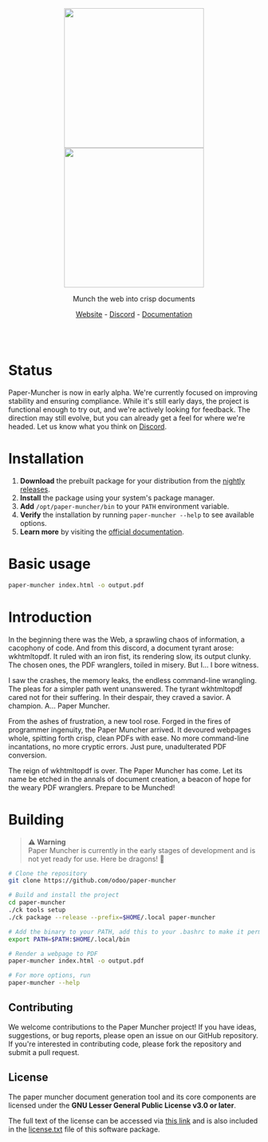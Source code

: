 <br/>
<br/>

<p align="center">
<img src="doc/assets/logo-light.png#gh-light-mode-only" width="280" />
<img src="doc/assets/logo-dark.png#gh-dark-mode-only" width="280" />
</p>
<p align="center">
    Munch the web into crisp documents
</p>
<p align="center">
<a href="https://odoo.github.io/paper-muncher/">Website</a> -
<a href="https://discord.gg/4GC9nQnAvY">Discord</a> -
<a href="https://odoo.github.io/paper-muncher/usage.html">Documentation</a>
</p>

<br/>
<br/>

# Status

Paper-Muncher is now in early alpha. We're currently focused on improving stability and ensuring compliance. While it's still early days, the project is functional enough to try out, and we're actively looking for feedback. The direction may still evolve, but you can already get a feel for where we're headed. Let us know what you think on [Discord](https://discord.gg/4GC9nQnAvY).

# Installation

1. **Download** the prebuilt package for your distribution from the [nightly releases](https://github.com/odoo/paper-muncher/releases/tag/nightly).
2. **Install** the package using your system's package manager.
3. **Add** `/opt/paper-muncher/bin` to your `PATH` environment variable.
4. **Verify** the installation by running `paper-muncher --help` to see available options.
5. **Learn more** by visiting the [official documentation](https://odoo.github.io/paper-muncher/usage.html).

# Basic usage

```bash
paper-muncher index.html -o output.pdf
```

# Introduction

In the beginning there was the Web, a sprawling chaos of information, a cacophony of code. And from this discord, a document tyrant arose: wkhtmltopdf. It ruled with an iron fist, its rendering slow, its output clunky. The chosen ones, the PDF wranglers, toiled in misery. But I… I bore witness.

I saw the crashes, the memory leaks, the endless command-line wrangling. The pleas for a simpler path went unanswered. The tyrant wkhtmltopdf cared not for their suffering. In their despair, they craved a savior. A champion. A… Paper Muncher.

From the ashes of frustration, a new tool rose. Forged in the fires of programmer ingenuity, the Paper Muncher arrived. It devoured webpages whole, spitting forth crisp, clean PDFs with ease. No more command-line incantations, no more cryptic errors. Just pure, unadulterated PDF conversion.

The reign of wkhtmltopdf is over. The Paper Muncher has come. Let its name be etched in the annals of document creation, a beacon of hope for the weary PDF wranglers.  Prepare to be Munched!

# Building

> **⚠ Warning**<br> Paper Muncher is currently in the early stages of development and is not yet ready for use. Here be dragons! 🐉

```sh
# Clone the repository
git clone https://github.com/odoo/paper-muncher

# Build and install the project
cd paper-muncher
./ck tools setup
./ck package --release --prefix=$HOME/.local paper-muncher

# Add the binary to your PATH, add this to your .bashrc to make it permanent
export PATH=$PATH:$HOME/.local/bin

# Render a webpage to PDF
paper-muncher index.html -o output.pdf

# For more options, run
paper-muncher --help
```

## Contributing

We welcome contributions to the Paper Muncher project! If you have ideas, suggestions, or bug reports, please open an issue on our GitHub repository. If you're interested in contributing code, please fork the repository and submit a pull request.

## License

The paper muncher document generation tool and its core components are licensed under the **GNU Lesser General Public License v3.0 or later**.

The full text of the license can be accessed via [this link](https://www.gnu.org/licenses/lgpl-3.0-standalone.html) and is also included in the [license.txt](license.txt) file of this software package.
